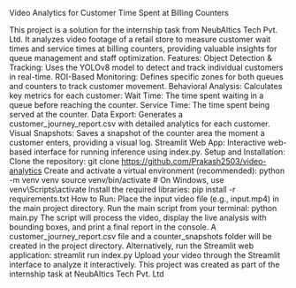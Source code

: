 
 Video Analytics for Customer Time Spent at Billing
 Counters
 
 This project is a solution for the internship task from NeubAltics Tech Pvt. Ltd. It analyzes video
 footage of a retail store to measure customer wait times and service times at billing counters,
 providing valuable insights for queue management and staff optimization.
 Features: Object Detection & Tracking: Uses the YOLOv8 model to detect and track individual
 customers in real-time. ROI-Based Monitoring: Defines specific zones for both queues and
 counters to track customer movement. Behavioral Analysis: Calculates key metrics for each
 customer: Wait Time: The time spent waiting in a queue before reaching the counter. Service
 Time: The time spent being served at the counter. Data Export: Generates a
 customer_journey_report.csv with detailed analytics for each customer. Visual Snapshots: Saves
 a snapshot of the counter area the moment a customer enters, providing a visual log. Streamlit
 Web App: Interactive web-based interface for running inference using index.py.
 Setup and Installation: Clone the repository:
 git clone https://github.com/Prakash2503/video-analytics
 Create and activate a virtual environment (recommended):
 python -m venv venv
 source venv/bin/activate # On Windows, use venv\Scripts\activate
 Install the required libraries:
 pip install -r requirements.txt
 How to Run: Place the input video file (e.g., input.mp4) in the main project directory. Run the main
 script from your terminal:
 python main.py The script will process the video, display the live analysis with bounding boxes, and
 print a final report in the console. A customer_journey_report.csv file and a counter_snapshots
 folder will be created in the project directory.
 Alternatively, run the Streamlit web application:
 streamlit run index.py Upload your video through the Streamlit interface to analyze it interactively.
 This project was created as part of the internship task at NeubAItics Tech Pvt. Ltd

